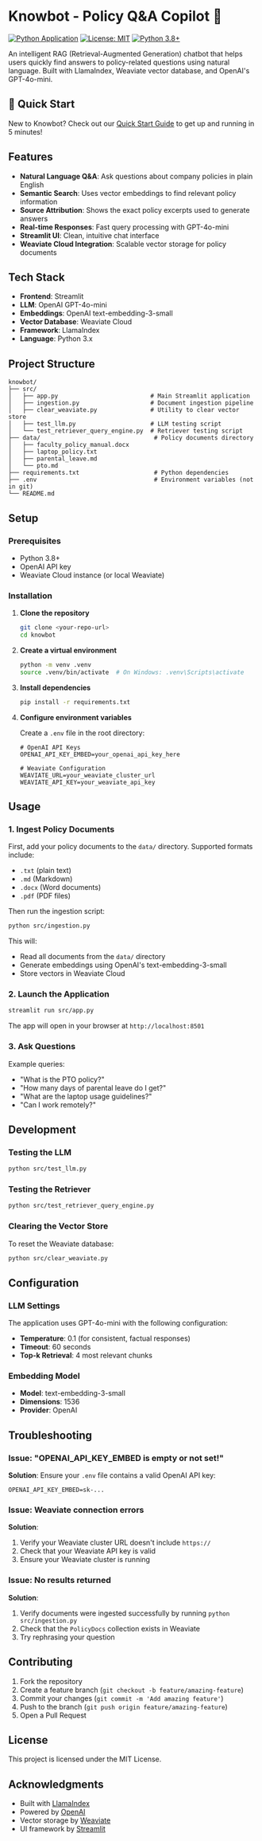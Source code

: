 # Knowbot - Policy Q&A Copilot 🧭

[![Python Application](https://github.com/benbobyabraham/knowbot/actions/workflows/python-app.yml/badge.svg)](https://github.com/benbobyabraham/knowbot/actions/workflows/python-app.yml)
[![License: MIT](https://img.shields.io/badge/License-MIT-yellow.svg)](https://opensource.org/licenses/MIT)
[![Python 3.8+](https://img.shields.io/badge/python-3.8+-blue.svg)](https://www.python.org/downloads/)

An intelligent RAG (Retrieval-Augmented Generation) chatbot that helps users quickly find answers to policy-related questions using natural language. Built with LlamaIndex, Weaviate vector database, and OpenAI's GPT-4o-mini.

## 🚀 Quick Start

New to Knowbot? Check out our [Quick Start Guide](QUICKSTART.md) to get up and running in 5 minutes!

## Features

- **Natural Language Q&A**: Ask questions about company policies in plain English
- **Semantic Search**: Uses vector embeddings to find relevant policy information
- **Source Attribution**: Shows the exact policy excerpts used to generate answers
- **Real-time Responses**: Fast query processing with GPT-4o-mini
- **Streamlit UI**: Clean, intuitive chat interface
- **Weaviate Cloud Integration**: Scalable vector storage for policy documents

## Tech Stack

- **Frontend**: Streamlit
- **LLM**: OpenAI GPT-4o-mini
- **Embeddings**: OpenAI text-embedding-3-small
- **Vector Database**: Weaviate Cloud
- **Framework**: LlamaIndex
- **Language**: Python 3.x

## Project Structure

```
knowbot/
├── src/
│   ├── app.py                          # Main Streamlit application
│   ├── ingestion.py                    # Document ingestion pipeline
│   ├── clear_weaviate.py               # Utility to clear vector store
│   ├── test_llm.py                     # LLM testing script
│   └── test_retriever_query_engine.py  # Retriever testing script
├── data/                                # Policy documents directory
│   ├── faculty_policy_manual.docx
│   ├── laptop_policy.txt
│   ├── parental_leave.md
│   └── pto.md
├── requirements.txt                     # Python dependencies
├── .env                                 # Environment variables (not in git)
└── README.md
```

## Setup

### Prerequisites

- Python 3.8+
- OpenAI API key
- Weaviate Cloud instance (or local Weaviate)

### Installation

1. **Clone the repository**
   ```bash
   git clone <your-repo-url>
   cd knowbot
   ```

2. **Create a virtual environment**
   ```bash
   python -m venv .venv
   source .venv/bin/activate  # On Windows: .venv\Scripts\activate
   ```

3. **Install dependencies**
   ```bash
   pip install -r requirements.txt
   ```

4. **Configure environment variables**
   
   Create a `.env` file in the root directory:
   ```env
   # OpenAI API Keys
   OPENAI_API_KEY_EMBED=your_openai_api_key_here
   
   # Weaviate Configuration
   WEAVIATE_URL=your_weaviate_cluster_url
   WEAVIATE_API_KEY=your_weaviate_api_key
   ```

## Usage

### 1. Ingest Policy Documents

First, add your policy documents to the `data/` directory. Supported formats include:
- `.txt` (plain text)
- `.md` (Markdown)
- `.docx` (Word documents)
- `.pdf` (PDF files)

Then run the ingestion script:

```bash
python src/ingestion.py
```

This will:
- Read all documents from the `data/` directory
- Generate embeddings using OpenAI's text-embedding-3-small
- Store vectors in Weaviate Cloud

### 2. Launch the Application

```bash
streamlit run src/app.py
```

The app will open in your browser at `http://localhost:8501`

### 3. Ask Questions

Example queries:
- "What is the PTO policy?"
- "How many days of parental leave do I get?"
- "What are the laptop usage guidelines?"
- "Can I work remotely?"

## Development

### Testing the LLM

```bash
python src/test_llm.py
```

### Testing the Retriever

```bash
python src/test_retriever_query_engine.py
```

### Clearing the Vector Store

To reset the Weaviate database:

```bash
python src/clear_weaviate.py
```

## Configuration

### LLM Settings

The application uses GPT-4o-mini with the following configuration:
- **Temperature**: 0.1 (for consistent, factual responses)
- **Timeout**: 60 seconds
- **Top-k Retrieval**: 4 most relevant chunks

### Embedding Model

- **Model**: text-embedding-3-small
- **Dimensions**: 1536
- **Provider**: OpenAI

## Troubleshooting

### Issue: "OPENAI_API_KEY_EMBED is empty or not set!"

**Solution**: Ensure your `.env` file contains a valid OpenAI API key:
```env
OPENAI_API_KEY_EMBED=sk-...
```

### Issue: Weaviate connection errors

**Solution**: 
1. Verify your Weaviate cluster URL doesn't include `https://`
2. Check that your Weaviate API key is valid
3. Ensure your Weaviate cluster is running

### Issue: No results returned

**Solution**: 
1. Verify documents were ingested successfully by running `python src/ingestion.py`
2. Check that the `PolicyDocs` collection exists in Weaviate
3. Try rephrasing your question

## Contributing

1. Fork the repository
2. Create a feature branch (`git checkout -b feature/amazing-feature`)
3. Commit your changes (`git commit -m 'Add amazing feature'`)
4. Push to the branch (`git push origin feature/amazing-feature`)
5. Open a Pull Request

## License

This project is licensed under the MIT License.

## Acknowledgments

- Built with [LlamaIndex](https://www.llamaindex.ai/)
- Powered by [OpenAI](https://openai.com/)
- Vector storage by [Weaviate](https://weaviate.io/)
- UI framework by [Streamlit](https://streamlit.io/)
